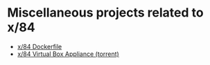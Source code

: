 # Miscellaneous projects related to x/84

- [x/84 Dockerfile](https://github.com/haliphax/x84-dockerfile)
- [x/84 Virtual Box Appliance (torrent)](https://github.com/x84-extras/virtualbox-ova)
